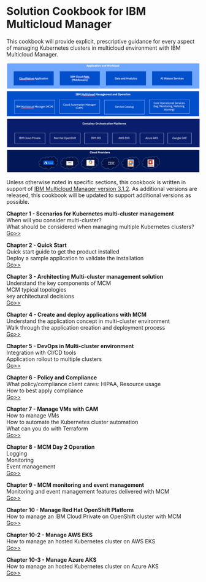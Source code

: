 # Solution Cookbook for IBM Multicloud Manager

This cookbook will provide explicit, prescriptive guidance for every aspect of managing Kubernetes clusters in multicloud environment with IBM Multicloud Manager.

![MCM Overview](images/mcm_overview.png?raw=true)

Unless otherwise noted in specific sections, this cookbook is written in support of [IBM Multicloud Manager version 3.1.2]().  As additional versions are released, this cookbook will be updated to support additional versions as possible.

**Chapter 1 - Scenarios for Kubernetes multi-cluster management**   
When will you consider multi-cluster?   
What should be considered when managing multiple Kubernetes clusters?   
[Go>>](multicloud_scenarios.md)

**Chapter 2 - Quick Start**   
Quick start guide to get the product installed   
Deploy a sample application to validate the installation   
[Go>>](quickstart.md)

**Chapter 3 - Architecting Multi-cluster management solution**   
Understand the key components of MCM   
MCM typical topologies   
key architectural decisions   
[Go>>](solutionarchitecture.md)

**Chapter 4 - Create and deploy applications with MCM**   
Understand the application concept in multi-cluster environment   
Walk through the application creation and deployment process   
[Go>>](applications-mcm.md)

**Chapter 5 - DevOps in Multi-cluster environment**   
Integration with CI/CD tools   
Application rollout to multiple clusters   
[Go>>](devops-mcm.md)

**Chapter 6 - Policy and Compliance**   
What policy/compliance client cares: HIPAA, Resource usage   
How to best apply compliance   
[Go>>](policy.md)

**Chapter 7 - Manage VMs with CAM**   
How to manage VMs   
How to automate the Kubernetes cluster automation   
What can you do with Terraform   
[Go>>](cam-integration.md)

**Chapter 8 - MCM Day 2 Operation**   
Logging    
Monitoring   
Event management   
[Go>>](day2operation.md)

**Chapter 9 - MCM monitoring and event management**   
Monitoring and event management features delivered with MCM   
[Go>>](mcm-monitoring-event-management.md)   

**Chapter 10 - Manage Red Hat OpenShift Platform**   
How to manage an IBM Cloud Private on OpenShift cluster with MCM   
[Go>>](mcm-openshift.md)   

**Chapter 10-2 - Manage AWS EKS**   
How to manage an hosted Kubernetes cluster on AWS EKS   
[Go>>](mcm-eks.md)

**Chapter 10-3 - Manage Azure AKS**   
How to manage an hosted Kubernetes cluster on Azure AKS   
[Go>>](mcm-aks.md)
